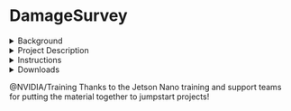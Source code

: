 # DamageSurvey

<details>
<summary>Background</summary>

In 2022, the Federal Emergency Management Agency (FEMA) responded to over 100 officially declared disasters within the U.S. and it's territories.  One of the most time-consuming post-disaster activities is the Preliminary Damage Assessment, to determine the level and extent of damage before restoration activities can begin.  In theory, if some or all of this process could be automated, the faster PDA's are performed, the quicker individuals can obtain insurance reimbursement or disaster management officials are able to accurately prioritize restoration activities.

<picture>
  <source media="(prefers-color-scheme: dark)" srcset="https://www.dhs.gov/sites/default/files/images/PLCY/19_0703_plcy_strat-plan_goal-5-1.jpg">
  <source media="(prefers-color-scheme: light)" srcset="https://www.dhs.gov/sites/default/files/images/PLCY/19_0703_plcy_strat-plan_goal-5-1.jpg">
  <img alt="Arial view of a coastline with badly damaged houses" src="https://www.dhs.gov/sites/default/files/images/PLCY/19_0703_plcy_strat-plan_goal-5-1.jpg">
</picture>
Source: DHS.gov
</details>

<details>
<summary>Project Description</summary>

This project is a proof-of-principle demonstration of whether the resnet-18 model for image recognition shows promise to differentiate between smoke, fire, damage, flooded and undamaged structures.
</details>

<details>
<summary>Instructions</summary>

### Download and unpack the data
cd ./jetson-inference/python/training/classification

wget https://www.dropbox.com/s/5d03a2n4klgkmfx/DamageSurvey_Data.tar?dl=0 -O DamageSurvey.tar

tar -xvf DamageSurvey.tar

### Train the model
python3 train.py --model-dir=models/DamageSurvey data/DamageSurvey

### Generate a model called resnet18.onnx
python3 onnx_export.py --model-dir=models/DamageSurvey

### Create a data directory to capture outputs
mkdir DamageSurvey/test/output

### Process a single test file
imagenet --model=models/DamageSurvey/resnet18.onnx /
         --input_blob=input_0 --output_blob=output_0 /
         --labels=data/DamageSurvey/labels.txt  /
           data/DamageSurvey/test/01.jpg /
           data/DamageSurvey/test/output/output_01.jpg

### Process all test files
mkdir data/DamageSurvey/test/output

imagenet --model=models/DamageSurvey/resnet18.onnx /
         --input_blob=input_0 --output_blob=output_0 /
         --labels=data/DamageSurvey/labels.txt  /
           data/DamageSurvey/test /
           data/DamageSurvey/test/output
</details>

<details>
<summary>Downloads</summary>

### Data
[Click here to download](https://www.dropbox.com/s/5d03a2n4klgkmfx/DamageSurvey_Data.tar?dl=0)

### Model
[Click here to download](https://www.dropbox.com/s/utz4msu0s8e5n5k/DamageSurvey_Model.tar?dl=0)

### "Getting Started with AI on Jetson Nano" Certificate
[Click here to download](https://www.dropbox.com/s/q1ldws8e1aznflo/NVIDIA%20Certificate%20%28Getting%20Started%20on%20Jetson%20Nano%29.pdf?dl=0)

### Reflash instructions for a dead NVIDIA Jetson Nano 2GB Developer Kit card
[Click here to download](https://www.dropbox.com/s/awcbqkyni0gvbbt/Step-by-Step%20Instructions%20to%20Flash%20a%20Dead%20Jetson%20Nano%20Board.txt?dl=0)
</details>

@NVIDIA/Training  Thanks to the Jetson Nano training and support teams for putting the material together to jumpstart projects! 


